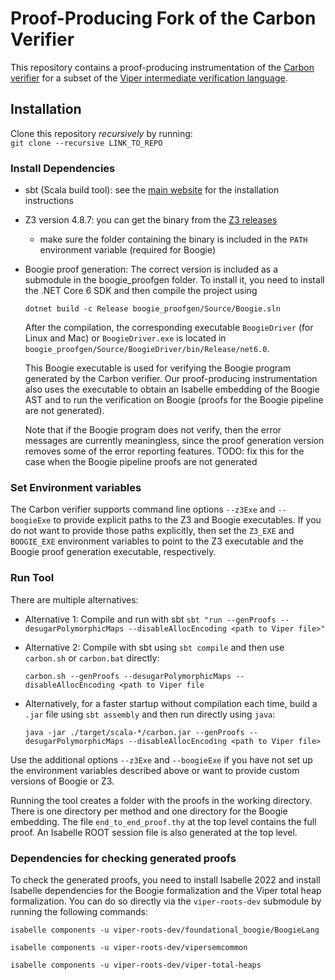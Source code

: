 # Proof-Producing Fork of the Carbon Verifier
This repository contains a proof-producing instrumentation of the 
[Carbon verifier](https://github.com/viperproject/carbon) for a subset of the 
[Viper intermediate verification language](http://www.pm.inf.ethz.ch/research/viper.html).

## Installation
Clone this repository *recursively* by running:  
`git clone --recursive LINK_TO_REPO`

### Install Dependencies
* sbt (Scala build tool): see the [main website](https://www.scala-sbt.org/) for the installation instructions
* Z3 version 4.8.7: you can get the binary from the [Z3 releases](https://github.com/Z3Prover/z3/releases/tag/z3-4.8.7)
  * make sure the folder containing the binary is included in the `PATH` environment variable (required for Boogie)
* Boogie proof generation:
  The correct version is included as a submodule in the boogie_proofgen folder.
  To install it, you need to install the .NET Core 6 SDK and then compile the project using

  ```dotnet build -c Release boogie_proofgen/Source/Boogie.sln```

  After the compilation, the corresponding executable `BoogieDriver` (for Linux and Mac) or 
  `BoogieDriver.exe` is located in `boogie_proofgen/Source/BoogieDriver/bin/Release/net6.0`.

  This Boogie executable is used for verifying the Boogie program generated by the 
  Carbon verifier. Our proof-producing instrumentation also uses the executable 
  to obtain an Isabelle embedding of the Boogie AST and to run the verification 
  on Boogie (proofs for the Boogie pipeline are not generated).

  Note that if the Boogie program does not verify, then the error messages are 
  currently meaningless, since the proof generation version removes some of the 
  error reporting features. 
  TODO: fix this for the case when the Boogie pipeline proofs are not generated

### Set Environment variables
The Carbon verifier supports command line options `--z3Exe` and `--boogieExe` to provide
explicit paths to the Z3 and Boogie executables.
If you do not want to provide those paths explicitly, then set the `Z3_EXE` and 
`BOOGIE_EXE` environment variables to point to the Z3 executable and the Boogie proof generation executable, respectively. 

### Run Tool

There are multiple alternatives:
* Alternative 1: Compile and run with sbt
  `sbt "run --genProofs --desugarPolymorphicMaps --disableAllocEncoding <path to Viper file>"`
*  Alternative 2: Compile with sbt using `sbt compile` and then use `carbon.sh` or 
   `carbon.bat` directly:

   `carbon.sh --genProofs --desugarPolymorphicMaps --disableAllocEncoding <path to Viper file`
* Alternatively, for a faster startup without compilation each time, build a `.jar` file 
using `sbt assembly` and then run directly using `java`:  

  `java -jar ./target/scala-*/carbon.jar --genProofs --desugarPolymorphicMaps --disableAllocEncoding <path to Viper file>`

Use the additional options `--z3Exe` and `--boogieExe` if you have not set up
the environment variables described above or want to provide custom versions of
Boogie or Z3.

Running the tool creates a folder with the proofs in the working directory.
There is one directory per method and one directory for the Boogie embedding.
The file `end_to_end_proof.thy` at the top level contains the full proof. An 
Isabelle ROOT session file is also generated at the top level.

### Dependencies for checking generated proofs

To check the generated proofs, you need to install Isabelle 2022 and install 
Isabelle dependencies for the Boogie formalization and the Viper total heap 
formalization. You can do so directly via the `viper-roots-dev` submodule 
by running the following commands:

`isabelle components -u viper-roots-dev/foundational_boogie/BoogieLang`

`isabelle components -u viper-roots-dev/vipersemcommon`

`isabelle components -u viper-roots-dev/viper-total-heaps`
